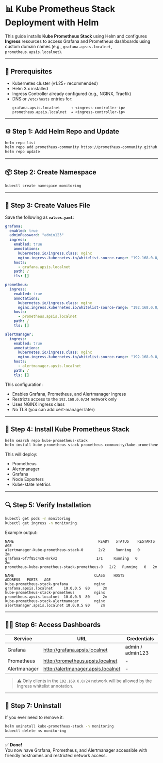 # 📊 Kube Prometheus Stack Deployment with Helm
This guide installs **Kube Prometheus Stack** using Helm and configures **Ingress** resources to access Grafana and Prometheus dashboards using custom domain names (e.g., `grafana.apsis.localnet`, `prometheus.apsis.localnet`).

---

## 🧩 Prerequisites

- Kubernetes cluster (v1.25+ recommended)
- Helm 3.x installed
- Ingress Controller already configured (e.g., NGINX, Traefik)
- DNS or `/etc/hosts` entries for:
  ```
  grafana.apsis.localnet     → <ingress-controller-ip>
  prometheus.apsis.localnet  → <ingress-controller-ip>
  ```

---

## ⚙️ Step 1: Add Helm Repo and Update

```bash
helm repo list
helm repo add prometheus-community https://prometheus-community.github.io/helm-charts
helm repo update
```

---

## 📦 Step 2: Create Namespace

```bash
kubectl create namespace monitoring
```

---

## 🧠 Step 3: Create Values File

Save the following as **`values.yaml`**:

```yaml
grafana:
  enabled: true
  adminPassword: "admin123"
  ingress:
    enabled: true
    annotations:
      kubernetes.io/ingress.class: nginx
      nginx.ingress.kubernetes.io/whitelist-source-range: "192.168.0.0/24"
    hosts:
      - grafana.apsis.localnet
    path: /
    tls: []

prometheus:
  ingress:
    enabled: true
    annotations:
      kubernetes.io/ingress.class: nginx
      nginx.ingress.kubernetes.io/whitelist-source-range: "192.168.0.0/24"
    hosts:
      - prometheus.apsis.localnet
    path: /
    tls: []

alertmanager:
  ingress:
    enabled: true
    annotations:
      kubernetes.io/ingress.class: nginx
      nginx.ingress.kubernetes.io/whitelist-source-range: "192.168.0.0/24"
    hosts:
      - alertmanager.apsis.localnet
    path: /
    tls: []
```

This configuration:
- Enables Grafana, Prometheus, and Alertmanager Ingress
- Restricts access to the `192.168.0.0/24` network only
- Uses NGINX ingress class
- No TLS (you can add cert-manager later)

---

## 🚀 Step 4: Install Kube Prometheus Stack

```bash
helm search repo kube-prometheus-stack
helm install kube-prometheus-stack prometheus-community/kube-prometheus-stack   -n monitoring   -f values.yaml
```

This will deploy:
- Prometheus
- Alertmanager
- Grafana
- Node Exporters
- Kube-state metrics

---

## 🔍 Step 5: Verify Installation

```bash
kubectl get pods -n monitoring
kubectl get ingress -n monitoring
```

Example output:

```
NAME                                       READY   STATUS    RESTARTS   AGE
alertmanager-kube-prometheus-stack-0       2/2     Running   0          2m
grafana-6f7f85c4c8-m7kvz                  1/1     Running   0          2m
prometheus-kube-prometheus-stack-prometheus-0   2/2   Running   0   2m

NAME                                     CLASS    HOSTS                      ADDRESS   PORTS   AGE
kube-prometheus-stack-grafana            nginx    grafana.apsis.localnet     10.0.0.5  80      2m
kube-prometheus-stack-prometheus         nginx    prometheus.apsis.localnet  10.0.0.5  80      2m
kube-prometheus-stack-alertmanager       nginx    alertmanager.apsis.localnet 10.0.0.5 80     2m
```

---

## 🧑‍💻 Step 6: Access Dashboards

| Service | URL | Credentials |
|----------|-----|--------------|
| Grafana | http://grafana.apsis.localnet | admin / admin123 |
| Prometheus | http://prometheus.apsis.localnet | - |
| Alertmanager | http://alertmanager.apsis.localnet | - |

> ⚠️ Only clients in the `192.168.0.0/24` network will be allowed by the Ingress whitelist annotation.

---

## 🧹 Step 7: Uninstall

If you ever need to remove it:

```bash
helm uninstall kube-prometheus-stack -n monitoring
kubectl delete ns monitoring
```

---

✅ **Done!**  
You now have Grafana, Prometheus, and Alertmanager accessible with friendly hostnames and restricted network access.

